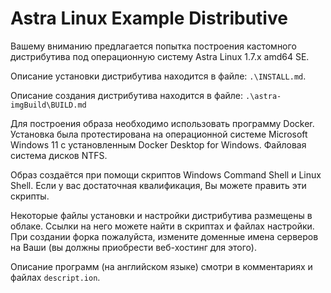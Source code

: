 # Astra Linux Example Distributive

Вашему вниманию предлагается попытка построения кастомного дистрибутива под операционную систему Astra Linux 1.7.x amd64 SE.

Описание установки дистрибутива находится в файле: `.\INSTALL.md`.

Описание создания дистрибутива находится в файле: `.\astra-imgBuild\BUILD.md`

Для построения образа необходимо использовать программу Docker. Установка была протестирована на операционной системе Microsoft Windows 11 с установленным Docker Desktop for Windows. Файловая система дисков NTFS.

Образ создаётся при помощи скриптов Windows Command Shell и Linux Shell. Если у вас достаточная квалификация, Вы можете править эти скрипты.

Некоторые файлы установки и настройки дистрибутива размещены в облаке. Ссылки на него можете найти в скриптах и файлах настройки. При создании форка пожалуйста, измените доменные имена серверов на Ваши (вы должны приобрести веб-хостинг для этого).

Описание программ (на английском языке) смотри в комментариях и файлах `descript.ion`.
